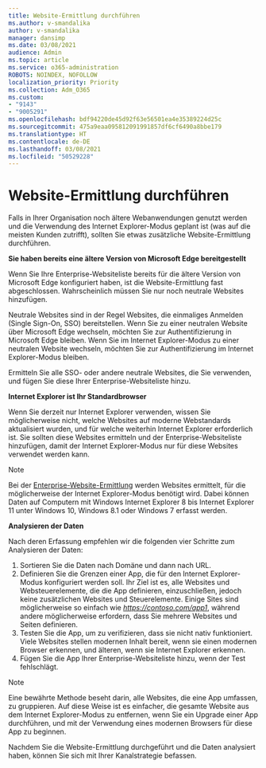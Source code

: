 ```yaml
---
title: Website-Ermittlung durchführen
ms.author: v-smandalika
author: v-smandalika
manager: dansimp
ms.date: 03/08/2021
audience: Admin
ms.topic: article
ms.service: o365-administration
ROBOTS: NOINDEX, NOFOLLOW
localization_priority: Priority
ms.collection: Adm_O365
ms.custom:
- "9143"
- "9005291"
ms.openlocfilehash: bdf94220de45d92f63e56501ea4e35389224d25c
ms.sourcegitcommit: 475a9eaa095812091991857df6cf6490a8bbe179
ms.translationtype: HT
ms.contentlocale: de-DE
ms.lasthandoff: 03/08/2021
ms.locfileid: "50529228"
---
```

# <a name="do-site-discovery"></a>Website-Ermittlung durchführen

Falls in Ihrer Organisation noch ältere Webanwendungen genutzt werden und die Verwendung des Internet Explorer-Modus geplant ist (was auf die meisten Kunden zutrifft), sollten Sie etwas zusätzliche Website-Ermittlung durchführen.

**Sie haben bereits eine ältere Version von Microsoft Edge bereitgestellt**

Wenn Sie Ihre Enterprise-Websiteliste bereits für die ältere Version von Microsoft Edge konfiguriert haben, ist die Website-Ermittlung fast abgeschlossen. Wahrscheinlich müssen Sie nur noch neutrale Websites hinzufügen.

Neutrale Websites sind in der Regel Websites, die einmaliges Anmelden (Single Sign-On, SSO) bereitstellen. Wenn Sie zu einer neutralen Website über Microsoft Edge wechseln, möchten Sie zur Authentifizierung in Microsoft Edge bleiben. Wenn Sie im Internet Explorer-Modus zu einer neutralen Website wechseln, möchten Sie zur Authentifizierung im Internet Explorer-Modus bleiben.

Ermitteln Sie alle SSO- oder andere neutrale Websites, die Sie verwenden, und fügen Sie diese Ihrer Enterprise-Websiteliste hinzu.

**Internet Explorer ist Ihr Standardbrowser**

Wenn Sie derzeit nur Internet Explorer verwenden, wissen Sie möglicherweise nicht, welche Websites auf moderne Webstandards aktualisiert wurden, und für welche weiterhin Internet Explorer erforderlich ist. Sie sollten diese Websites ermitteln und der Enterprise-Websiteliste hinzufügen, damit der Internet Explorer-Modus nur für diese Websites verwendet werden kann.

> [!NOTE]
> Bei der [Enterprise-Website-Ermittlung](https://docs.microsoft.com/internet-explorer/ie11-deploy-guide/collect-data-using-enterprise-site-discovery) werden Websites ermittelt, für die möglicherweise der Internet Explorer-Modus benötigt wird. Dabei können Daten auf Computern mit Windows Internet Explorer 8 bis Internet Explorer 11 unter Windows 10, Windows 8.1 oder Windows 7 erfasst werden.

**Analysieren der Daten**

Nach deren Erfassung empfehlen wir die folgenden vier Schritte zum Analysieren der Daten:
1. Sortieren Sie die Daten nach Domäne und dann nach URL.
2. Definieren Sie die Grenzen einer App, die für den Internet Explorer-Modus konfiguriert werden soll. Ihr Ziel ist es, alle Websites und Websteuerelemente, die die App definieren, einzuschließen, jedoch keine zusätzlichen Websites und Steuerelemente. Einige Sites sind möglicherweise so einfach wie *https://contoso.com/app1*, während andere möglicherweise erfordern, dass Sie mehrere Websites und Seiten definieren.
3. Testen Sie die App, um zu verifizieren, dass sie nicht nativ funktioniert. Viele Websites stellen modernen Inhalt bereit, wenn sie einen modernen Browser erkennen, und älteren, wenn sie Internet Explorer erkennen.
4. Fügen Sie die App Ihrer Enterprise-Websiteliste hinzu, wenn der Test fehlschlägt.

> [!NOTE]
> Eine bewährte Methode beseht darin, alle Websites, die eine App umfassen, zu gruppieren. Auf diese Weise ist es einfacher, die gesamte Website aus dem Internet Explorer-Modus zu entfernen, wenn Sie ein Upgrade einer App durchführen, und mit der Verwendung eines modernen Browsers für diese App zu beginnen.

Nachdem Sie die Website-Ermittlung durchgeführt und die Daten analysiert haben, können Sie sich mit Ihrer Kanalstrategie befassen.

